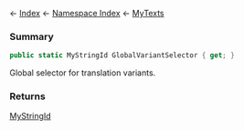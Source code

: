 ← [Index](Api-Index) ← [Namespace Index](Namespace-Index) ← [MyTexts](VRage.MyTexts)

### Summary

```csharp
public static MyStringId GlobalVariantSelector { get; }
```

Global selector for translation variants.

### Returns

[MyStringId](VRage.Utils.MyStringId)

